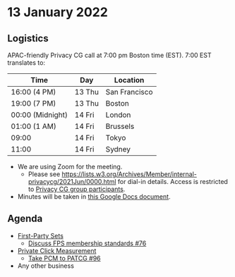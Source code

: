 # 13 January 2022
## Logistics

APAC-friendly Privacy CG call at 7:00 pm Boston time (EST). 7:00 EST translates to:

| Time             | Day    | Location      |
| ---------------- | ------ | ------------- |
| 16:00 (4 PM)     | 13 Thu | San Francisco |
| 19:00 (7 PM)     | 13 Thu | Boston        |
| 00:00 (Midnight) | 14 Fri | London        |
| 01:00 (1 AM)     | 14 Fri | Brussels      |
| 09:00            | 14 Fri | Tokyo         |
| 11:00            | 14 Fri | Sydney        |

* We are using Zoom for the meeting.
    * Please see https://lists.w3.org/Archives/Member/internal-privacycg/2021Jun/0000.html for dial-in details. Access is restricted to [Privacy CG group participants](https://www.w3.org/community/privacycg/participants).
* Minutes will be taken in [this Google Docs document](https://docs.google.com/document/d/1DZEhS1UHJ1PKxt5ZwKmn5LZ4bo10UFyNXeLp2dUuzRM/edit#).

## Agenda

* [First-Party Sets](https://github.com/privacycg/first-party-sets)
  * [Discuss FPS membership standards #76](https://github.com/privacycg/first-party-sets/issues/76)
* [Private Click Measurement](https://github.com/privacycg/private-click-measurement)
  * [Take PCM to PATCG #96](https://github.com/privacycg/private-click-measurement/issues/96)
* Any other business
